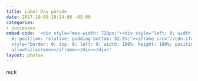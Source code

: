```yaml
---
title: Labor Day parade
date: 2017-10-08 18:24:00 -05:00
categories:
- successes
embed-code: '<div style="max-width: 720px;"><div style="left: 0; width: 100%; height:
  0; position: relative; padding-bottom: 52.5%;"><iframe src="//cdn.iframe.ly/XOqjguy"
  style="border: 0; top: 0; left: 0; width: 100%; height: 100%; position: absolute;"
  allowfullscreen></iframe></div></div>'
layout: photos
---
```


nu;k
